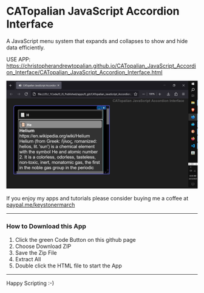 # CATopalian JavaScript Accordion Interface
A JavaScript menu system that expands and collapses to show and hide data efficiently.  

USE APP: https://christopherandrewtopalian.github.io/CATopalian_JavaScript_Accordion_Interface/CATopalian_JavaScript_Accordion_Interface.html  

![screenshot_001](src/media/textures/screenshots/001.JPG)  

If you enjoy my apps and tutorials please consider buying me a coffee at [paypal.me/keystonermarch](https://www.paypal.com/paypalme/keystonermarch)  

---

### How to Download this App
1. Click the green Code Button on this github page
2. Choose Download ZIP
3. Save the Zip File
4. Extract All
5. Double click the HTML file to start the App

---

Happy Scripting :-)

